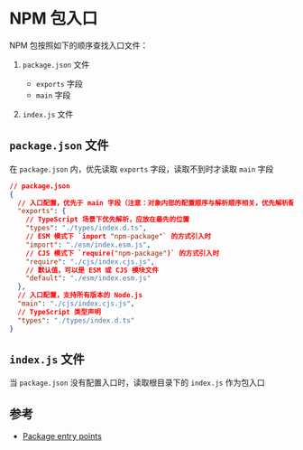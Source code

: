 # NPM 包入口

NPM 包按照如下的顺序查找入口文件：

1. `package.json` 文件

   - `exports` 字段
   - `main` 字段

2. `index.js` 文件

## `package.json` 文件

在 `package.json` 内，优先读取 `exports` 字段，读取不到时才读取 `main` 字段

```json
// package.json
{
  // 入口配置，优先于 main 字段（注意：对象内部的配置顺序与解析顺序相关，优先解析配置在最前面的声明）
  "exports": {
    // TypeScript 场景下优先解析，应放在最先的位置
    "types": "./types/index.d.ts",
    // ESM 模式下 `import "npm-package"` 的方式引入时
    "import": "./esm/index.esm.js",
    // CJS 模式下 `require("npm-package")` 的方式引入时
    "require": "./cjs/index.cjs.js",
    // 默认值，可以是 ESM 或 CJS 模块文件
    "default": "./esm/index.esm.js"
  },
  // 入口配置，支持所有版本的 Node.js
  "main": "./cjs/index.cjs.js",
  // TypeScript 类型声明
  "types": "./types/index.d.ts"
}
```

## `index.js` 文件

当 `package.json` 没有配置入口时，读取根目录下的 `index.js` 作为包入口

## 参考

- [Package entry points](https://nodejs.org/api/packages.html#package-entry-points)
